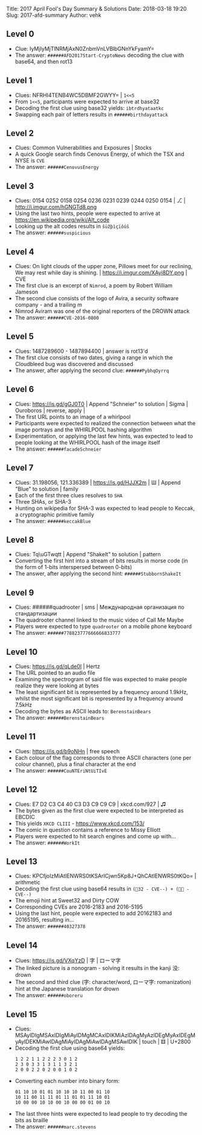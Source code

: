 Title: 2017 April Fool\'s Day Summary & Solutions
Date: 2018-03-18 19:20
Slug: 2017-afd-summary
Author: vehk

## Level 0
 - Clue: IyMjIyMjTlNRMjAxN0ZnbmVnLVBlbGNnYkFyamY=
 - The answer: `######AFD2017Start-CryptoNews` decoding the clue with base64, and then rot13

## Level 1
 - Clues: NFRHI4TENB4WC5DBMF2GWYY= | `1<<5`
 - From `1<<5`, participants were expected to arrive at base32
 - Decoding the first clue using base32 yields: `ibtrdhyataatkc`
 - Swapping each pair of letters results in `######birthdayattack`

## Level 2
 - Clues: Common Vulnerabilities and Exposures | Stocks
 - A quick Google search finds Cenovus Energy, of which the TSX and NYSE is `CVE`
 - The answer: `######CenovusEnergy`

## Level 3
 - Clues: 0154 0252 0158 0254 0236 0231 0239 0244 0250 0154 | ⎇ | http://i.imgur.com/hGNGTd8.png
 - Using the last two hints, people were expected to arrive at https://en.wikipedia.org/wiki/Alt_code
 - Looking up the alt codes results in `šüžþìçïôúš`
 - The answer: `######suspicious`

## Level 4
 - Clues: On light clouds of the upper zone, Pillows meet for our reclining, We may rest while day is shining. | https://i.imgur.com/XAyi8DY.png | CVE
 - The first clue is an excerpt of `Nimrod`,  a poem by Robert William Jameson
 - The second clue consists of the logo of Avira, a security software company - and a trailing m
 - Nimrod Aviram was one of the original reporters of the DROWN attack
 - The answer: `######CVE-2016-0800`

## Level 5
 - Clues: 1487289600 - 1487894400 | answer is rot13'd
 - The first clue consists of two dates, giving a range in which the Cloudbleed bug was discovered and discussed
 - The answer, after applying the second clue: `######PybhqOyrrq`

## Level 6
 - Clues: https://is.gd/gGJ0T0 | Append "Schneier" to solution | Sigma | Ouroboros | reverse, apply |
 - The first URL points to an image of a whirlpool
 - Participants were expected to realized the connection between what the image portrays and the WHIRLPOOL hashing algorithm
 - Experimentation, or applying the last few hints, was expected to lead to people looking at the WHIRLPOOL hash of the image itself
 - The answer: `######facadeSchneier`

## Level 7
 - Clues: 31.198056, 121.336389 | https://is.gd/HJJX2m | Ш | Append "Blue" to solution | family
 - Each of the first three clues resolves to `SHA`
 - Three SHAs, or SHA-3
 - Hunting on wikipedia for SHA-3 was expected to lead people to Keccak, a cryptographic primitive family
 - The answer: `######keccakBlue`

## Level 8
 - Clues: Tq\uGTwqtt | Append "ShakeIt" to solution | pattern
 - Converting the first hint into a stream of bits results in morse code (in the form of 1-bits interspersed between 0-bits)
 - The answer, after applying the second hint: `######StubbornShakeIt`

## Level 9
 - Clues: ######quadrooter | sms | Международная организация по стандартизации
 - The quadrooter channel linked to the music video of Call Me Maybe
 - Players were expected to type `quadrooter` on a mobile phone keyboard
 - The answer: `######778823777666666833777`

## Level 10
 - Clues: https://is.gd/qLde0I | Hertz
 - The URL pointed to an audio file
 - Examining the spectrogram of said file was expected to make people realize they were looking at bytes
 - The least significant bit is represented by a frequency around 1.9kHz, whilst the most significant bit is
   represented by a frequency around 7.5kHz
 - Decoding the bytes as ASCII leads to: `BerenstainBears`
 - The answer: `######BerenstainBears`

## Level 11
 - Clues: https://is.gd/b9oNHn | free speech
 - Each colour of the flag corresponds to three ASCII characters (one per colour channel), plus a final character at the end
 - The answer: `######CouNTEriNtUiTIvE`

## Level 12
 - Clues: E7 D2 C3 C4 40 C3 D3 C9 C9 C9 | xkcd.com/927 | ♫
 - The bytes given as the first clue were expected to be interpreted as EBCDIC
 - This yields `XKCD CLIII` - https://www.xkcd.com/153/
 - The comic in question contains a reference to Missy Elliott
 - Players were expected to hit search engines and come up with...
 - The answer: `######WorkIt`

## Level 13
 - Clues: KPCfjoIzMiAtIENWRS0tKSArICjwn5Kp8J+QhCAtIENWRS0tKQo= | arithmetic
 - Decoding the first clue using base64 results in `(🎂32 - CVE--) + (💩🐄 - CVE--)`
 - The emoji hint at Sweet32 and Dirty COW
 - Corresponding CVEs are 2016-2183 and 2016-5195
 - Using the last hint, people were expected to add 20162183 and 20165195, resulting in...
 - The answer: `######40327378`

## Level 14
 - Clues: https://is.gd/VXqYzD | 字 | ローマ字
 - The linked picture is a nonogram - solving it results in the kanji 没: drown
 - The second and third clue (字: character/word, ローマ字: romanization) hint at the Japanese translation for drown
 - The answer: `######oboreru`

## Level 15
 - Clues: MSAyIDIgMSAxIDIgMiAyIDMgMCAxIDIKMiAzIDAgMyAzIDEgMyAxIDEgMyAyIDEKMiAwIDAgMiAyIDAgMiAwIDAgMSAwIDIK | touch | ⚅ | U+2800
 - Decoding the first clue using base64 yields:
   ```
   1 2 2 1 1 2 2 2 3 0 1 2
   2 3 0 3 3 1 3 1 1 3 2 1
   2 0 0 2 2 0 2 0 0 1 0 2
   ```
 - Converting each number into binary form:
   ```
   01 10 10 01 01 10 10 10 11 00 01 10
   10 11 00 11 11 01 11 01 01 11 10 01
   10 00 00 10 10 00 10 00 00 01 00 10
   ```
 - The last three hints were expected to lead people to try decoding the bits as braille
 - The answer: `######marc.stevens`
